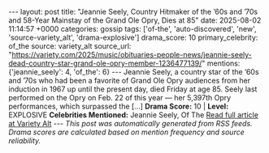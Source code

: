 --- layout: post title: "Jeannie Seely, Country Hitmaker of the ’60s and ’70s and 58-Year Mainstay of the Grand Ole Opry, Dies at 85" date: 2025-08-02 11:14:57 +0000 categories: gossip tags: ['of-the', 'auto-discovered', 'new', 'source-variety_alt', 'drama-explosive'] drama_score: 10 primary_celebrity: of_the source: variety_alt source_url: "https://variety.com/2025/music/obituaries-people-news/jeannie-seely-dead-country-star-grand-ole-opry-member-1236477139/" mentions: {'jeannie_seely': 4, 'of_the': 6} --- Jeannie Seely, a country star of the ’60s and ’70s who had been a favorite of Grand Ole Opry audiences from her induction in 1967 up until the present day, died Friday at age 85. Seely last performed on the Opry on Feb. 22 of this year — her 5,397th Opry performances, which surpassed the […] **Drama Score:** 10 | **Level:** EXPLOSIVE **Celebrities Mentioned:** Jeannie Seely, Of The [Read full article at Variety Alt](https://variety.com/2025/music/obituaries-people-news/jeannie-seely-dead-country-star-grand-ole-opry-member-1236477139/) --- *This post was automatically generated from RSS feeds. Drama scores are calculated based on mention frequency and source reliability.*